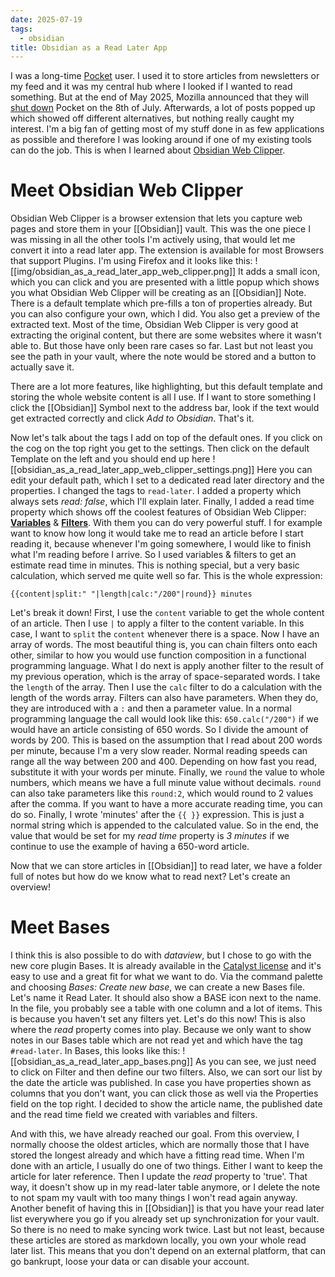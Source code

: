 ```yaml
---
date: 2025-07-19
tags:
  - obsidian
title: Obsidian as a Read Later App
---
```

I was a long-time [Pocket](https://getpocket.com/farewell) user. I used it to store articles from newsletters or my feed and it was my central hub where I looked if I wanted to read something. But at the end of May 2025, Mozilla announced that they will [shut down](https://support.mozilla.org/en-US/kb/future-of-pocket#w_why-is-pocket-shutting-down) Pocket on the 8th of July. Afterwards, a lot of posts popped up which showed off different alternatives, but nothing really caught my interest. I'm a big fan of getting most of my stuff done in as few applications as possible and therefore I was looking around if one of my existing tools can do the job. This is when I learned about [Obsidian Web Clipper](https://obsidian.md/clipper). 

# Meet Obsidian Web Clipper
Obsidian Web Clipper is a browser extension that lets you capture web pages and store them in your [[Obsidian]] vault. This was the one piece I was missing in all the other tools I'm actively using, that would let me convert it into a read later app. The extension is available for most Browsers that support Plugins. I'm using Firefox and it looks like this:
![[img/obsidian_as_a_read_later_app_web_clipper.png]]
It adds a small icon, which you can click and you are presented with a little popup which shows you what Obsidian Web Clipper will be creating as an [[Obsidian]] Note. There is a default template which pre-fills a ton of properties already. But you can also configure your own, which I did. You also get a preview of the extracted text. Most of the time, Obsidian Web Clipper is very good at extracting the original content, but there are some websites where it wasn't able to. But those have only been rare cases so far. Last but not least you see the path in your vault, where the note would be stored and a button to actually save it.

There are a lot more features, like highlighting, but this default template and storing the whole website content is all I use. If I want to store something I click the [[Obsidian]] Symbol next to the address bar, look if the text would get extracted correctly and click *Add to Obsidian*. That's it. 

Now let's talk about the tags I add on top of the default ones. If you click on the cog on the top right you get to the settings. Then click on the default Template on the left and you should end up here
![[obsidian_as_a_read_later_app_web_clipper_settings.png]]
Here you can edit your default path, which I set to a dedicated read later directory and the properties. I changed the tags to `read-later`. I added a property which always sets *read: false*, which I'll explain later. Finally, I added a read time property which shows off the coolest features of Obsidian Web Clipper: [**Variables**](https://help.obsidian.md/web-clipper/variables) & [**Filters**](https://help.obsidian.md/web-clipper/filters). With them you can do very powerful stuff. I for example want to know how long it would take me to read an article before I start reading it, because whenever I'm going somewhere, I would like to finish what I'm reading before I arrive. So I used variables & filters to get an estimate read time in minutes. This is nothing special, but a very basic calculation, which served me quite well so far. This is the whole expression:
```
{{content|split:" "|length|calc:"/200"|round}} minutes
```
Let's break it down!
First, I use the `content` variable to get the whole content of an article. Then I use `|` to apply a filter to the content variable. In this case, I want to `split` the `content` whenever there is a space. Now I have an array of words. The most beautiful thing is, you can chain filters onto each other, similar to how you would use function composition in a functional programming language. What I do next is apply another filter to the result of my previous operation, which is the array of space-separated words. I take the `length` of the array. Then I use the `calc` filter to do a calculation with the length of the words array. Filters can also have parameters. When they do, they are introduced with a `:` and then a parameter value. In a normal programming language the call would look like this: `650.calc("/200")`  if we would have an article consisting of 650 words. So I divide the amount of words by 200. This is based on the assumption that I read about 200 words per minute, because I'm a very slow reader. Normal reading speeds can range all the way between 200 and 400. Depending on how fast you read, substitute it with your words per minute. Finally, we `round` the value to whole numbers, which means we have a full minute value without decimals. `round` can also take parameters like this `round:2`, which would round to 2 values after the comma. If you want to have a more accurate reading time, you can do so. Finally, I wrote 'minutes' after the `{{ }}` expression. This is just a normal string which is appended to the calculated value. So in the end, the value that would be set for my *read time* property is *3 minutes* if we continue to use the example of having a 650-word article.

Now that we can store articles in [[Obsidian]] to read later, we have a folder full of notes but how do we know what to read next? Let's create an overview!
# Meet Bases
I think this is also possible to do with *dataview*, but I chose to go with the new core plugin Bases. It is already available in the [Catalyst license](https://help.obsidian.md/catalyst) and it's easy to use and a great fit for what we want to do. Via the command palette and choosing *Bases: Create new base*, we can create a new Bases file. Let's name it Read Later. It should also show a BASE icon next to the name. In the file, you probably see a table with one column and a lot of items. This is because you haven't set any filters yet. Let's do this now! This is also where the *read* property comes into play. Because we only want to show notes in our Bases table which are not read yet and which have the tag `#read-later`. In Bases, this looks like this:
![[obsidian_as_a_read_later_app_bases.png]]
As you can see, we just need to click on Filter and then define our two filters. Also, we can sort our list by the date the article was published. In case you have properties shown as columns that you don't want, you can click those as well via the Properties field on the top right. I decided to show the article name, the published date and the read time field we created with variables and filters. 

And with this, we have already reached our goal. From this overview, I normally choose the oldest articles, which are normally those that I have stored the longest already and which have a fitting read time. When I'm done with an article, I usually do one of two things. Either I want to keep the article for later reference. Then I update the *read* property to 'true'. That way, it doesn't show up in my read-later table anymore, or I delete the note to not spam my vault with too many things I won't read again anyway. 
Another benefit of having this in [[Obsidian]] is that you have your read later list everywhere you go if you already set up synchronization for your vault. So there is no need to make syncing work twice. 
Last but not least, because these articles are stored as markdown locally, you own your whole read later list. This means that you don't depend on an external platform, that can go bankrupt, loose your data or can disable your account.